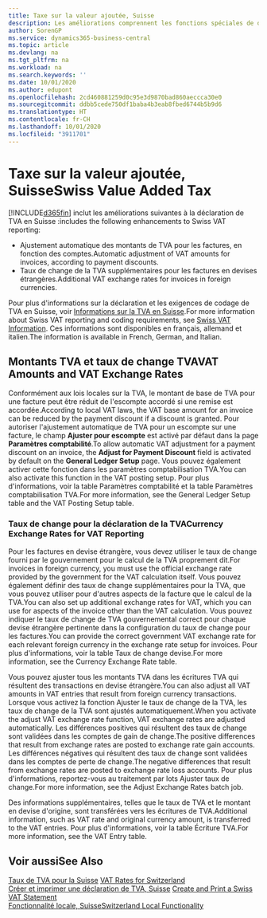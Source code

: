 ```yaml
---
title: Taxe sur la valeur ajoutée, Suisse
description: Les améliorations comprennent les fonctions spéciales de déclaration de TVA en Suisse.
author: SorenGP
ms.service: dynamics365-business-central
ms.topic: article
ms.devlang: na
ms.tgt_pltfrm: na
ms.workload: na
ms.search.keywords: ''
ms.date: 10/01/2020
ms.author: edupont
ms.openlocfilehash: 2cd460881259d0c95e3d9870bad860aeccca30e0
ms.sourcegitcommit: ddbb5cede750df1baba4b3eab8fbed6744b5b9d6
ms.translationtype: HT
ms.contentlocale: fr-CH
ms.lasthandoff: 10/01/2020
ms.locfileid: "3911701"
---
```

# <a name="swiss-value-added-tax"></a><span data-ttu-id="f333b-103">Taxe sur la valeur ajoutée, Suisse</span><span class="sxs-lookup"><span data-stu-id="f333b-103">Swiss Value Added Tax</span></span>
[!INCLUDE[d365fin](../../includes/d365fin_md.md)] <span data-ttu-id="f333b-104">inclut les améliorations suivantes à la déclaration de TVA en Suisse :</span><span class="sxs-lookup"><span data-stu-id="f333b-104">includes the following enhancements to Swiss VAT reporting:</span></span>  

- <span data-ttu-id="f333b-105">Ajustement automatique des montants de TVA pour les factures, en fonction des comptes.</span><span class="sxs-lookup"><span data-stu-id="f333b-105">Automatic adjustment of VAT amounts for invoices, according to payment discounts.</span></span>  
- <span data-ttu-id="f333b-106">Taux de change de la TVA supplémentaires pour les factures en devises étrangères.</span><span class="sxs-lookup"><span data-stu-id="f333b-106">Additional VAT exchange rates for invoices in foreign currencies.</span></span>  

<span data-ttu-id="f333b-107">Pour plus d'informations sur la déclaration et les exigences de codage de TVA en Suisse, voir [Informations sur la TVA en Suisse](https://www.estv.admin.ch/estv/en/home/estv-suissetax/sw-hersteller.html).</span><span class="sxs-lookup"><span data-stu-id="f333b-107">For more information about Swiss VAT reporting and coding requirements, see [Swiss VAT Information](https://www.estv.admin.ch/estv/en/home/estv-suissetax/sw-hersteller.html).</span></span> <span data-ttu-id="f333b-108">Ces informations sont disponibles en français, allemand et italien.</span><span class="sxs-lookup"><span data-stu-id="f333b-108">The information is available in French, German, and Italian.</span></span>  

## <a name="vat-amounts-and-vat-exchange-rates"></a><span data-ttu-id="f333b-109">Montants TVA et taux de change TVA</span><span class="sxs-lookup"><span data-stu-id="f333b-109">VAT Amounts and VAT Exchange Rates</span></span>  
<span data-ttu-id="f333b-110">Conformément aux lois locales sur la TVA, le montant de base de TVA pour une facture peut être réduit de l'escompte accordé si une remise est accordée.</span><span class="sxs-lookup"><span data-stu-id="f333b-110">According to local VAT laws, the VAT base amount for an invoice can be reduced by the payment discount if a discount is granted.</span></span> <span data-ttu-id="f333b-111">Pour autoriser l'ajustement automatique de TVA pour un escompte sur une facture, le champ **Ajuster pour escompte** est activé par défaut dans la page **Paramètres comptabilité**.</span><span class="sxs-lookup"><span data-stu-id="f333b-111">To allow automatic VAT adjustment for a payment discount on an invoice, the **Adjust for Payment Discount** field is activated by default on the **General Ledger Setup** page.</span></span> <span data-ttu-id="f333b-112">Vous pouvez également activer cette fonction dans les paramètres comptabilisation TVA.</span><span class="sxs-lookup"><span data-stu-id="f333b-112">You can also activate this function in the VAT posting setup.</span></span> <span data-ttu-id="f333b-113">Pour plus d'informations, voir la table Paramètres comptabilité et la table Paramètres comptabilisation TVA.</span><span class="sxs-lookup"><span data-stu-id="f333b-113">For more information, see the General Ledger Setup table and the VAT Posting Setup table.</span></span>  

### <a name="currency-exchange-rates-for-vat-reporting"></a><span data-ttu-id="f333b-114">Taux de change pour la déclaration de la TVA</span><span class="sxs-lookup"><span data-stu-id="f333b-114">Currency Exchange Rates for VAT Reporting</span></span>  
<span data-ttu-id="f333b-115">Pour les factures en devise étrangère, vous devez utiliser le taux de change fourni par le gouvernement pour le calcul de la TVA proprement dit.</span><span class="sxs-lookup"><span data-stu-id="f333b-115">For invoices in foreign currency, you must use the official exchange rate provided by the government for the VAT calculation itself.</span></span> <span data-ttu-id="f333b-116">Vous pouvez également définir des taux de change supplémentaires pour la TVA, que vous pouvez utiliser pour d'autres aspects de la facture que le calcul de la TVA.</span><span class="sxs-lookup"><span data-stu-id="f333b-116">You can also set up additional exchange rates for VAT, which you can use for aspects of the invoice other than the VAT calculation.</span></span> <span data-ttu-id="f333b-117">Vous pouvez indiquer le taux de change de TVA gouvernemental correct pour chaque devise étrangère pertinente dans la configuration du taux de change pour les factures.</span><span class="sxs-lookup"><span data-stu-id="f333b-117">You can provide the correct government VAT exchange rate for each relevant foreign currency in the exchange rate setup for invoices.</span></span> <span data-ttu-id="f333b-118">Pour plus d'informations, voir la table Taux de change devise.</span><span class="sxs-lookup"><span data-stu-id="f333b-118">For more information, see the Currency Exchange Rate table.</span></span>  

<span data-ttu-id="f333b-119">Vous pouvez ajuster tous les montants TVA dans les écritures TVA qui résultent des transactions en devise étrangère.</span><span class="sxs-lookup"><span data-stu-id="f333b-119">You can also adjust all VAT amounts in VAT entries that result from foreign currency transactions.</span></span> <span data-ttu-id="f333b-120">Lorsque vous activez la fonction Ajuster le taux de change de la TVA, les taux de change de la TVA sont ajustés automatiquement.</span><span class="sxs-lookup"><span data-stu-id="f333b-120">When you activate the adjust VAT exchange rate function, VAT exchange rates are adjusted automatically.</span></span> <span data-ttu-id="f333b-121">Les différences positives qui résultent des taux de change sont validées dans les comptes de gain de change.</span><span class="sxs-lookup"><span data-stu-id="f333b-121">The positive differences that result from exchange rates are posted to exchange rate gain accounts.</span></span> <span data-ttu-id="f333b-122">Les différences négatives qui résultent des taux de change sont validées dans les comptes de perte de change.</span><span class="sxs-lookup"><span data-stu-id="f333b-122">The negative differences that result from exchange rates are posted to exchange rate loss accounts.</span></span> <span data-ttu-id="f333b-123">Pour plus d'informations, reportez-vous au traitement par lots Ajuster taux de change.</span><span class="sxs-lookup"><span data-stu-id="f333b-123">For more information, see the Adjust Exchange Rates batch job.</span></span>  

<span data-ttu-id="f333b-124">Des informations supplémentaires, telles que le taux de TVA et le montant en devise d'origine, sont transférées vers les écritures de TVA.</span><span class="sxs-lookup"><span data-stu-id="f333b-124">Additional information, such as VAT rate and original currency amount, is transferred to the VAT entries.</span></span> <span data-ttu-id="f333b-125">Pour plus d'informations, voir la table Écriture TVA.</span><span class="sxs-lookup"><span data-stu-id="f333b-125">For more information, see the VAT Entry table.</span></span>  

## <a name="see-also"></a><span data-ttu-id="f333b-126">Voir aussi</span><span class="sxs-lookup"><span data-stu-id="f333b-126">See Also</span></span>  
 <span data-ttu-id="f333b-127">[Taux de TVA pour la Suisse](vat-rates-for-switzerland.md) </span><span class="sxs-lookup"><span data-stu-id="f333b-127">[VAT Rates for Switzerland](vat-rates-for-switzerland.md) </span></span>  
 <span data-ttu-id="f333b-128">[Créer et imprimer une déclaration de TVA, Suisse](how-to-create-and-print-a-swiss-vat-statement.md) </span><span class="sxs-lookup"><span data-stu-id="f333b-128">[Create and Print a Swiss VAT Statement](how-to-create-and-print-a-swiss-vat-statement.md) </span></span>  
 [<span data-ttu-id="f333b-129">Fonctionnalité locale, Suisse</span><span class="sxs-lookup"><span data-stu-id="f333b-129">Switzerland Local Functionality</span></span>](switzerland-local-functionality.md)   
